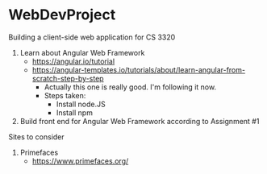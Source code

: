# WebDevProject
Building a client-side web application for CS 3320

1. Learn about Angular Web Framework
   * https://angular.io/tutorial
   * https://angular-templates.io/tutorials/about/learn-angular-from-scratch-step-by-step
     * Actually this one is really good. I'm following it now.
     * Steps taken:
       * Install node.JS
       * Install npm
2. Build front end for Angular Web Framework according to Assignment #1



Sites to consider

1. Primefaces
   * https://www.primefaces.org/
